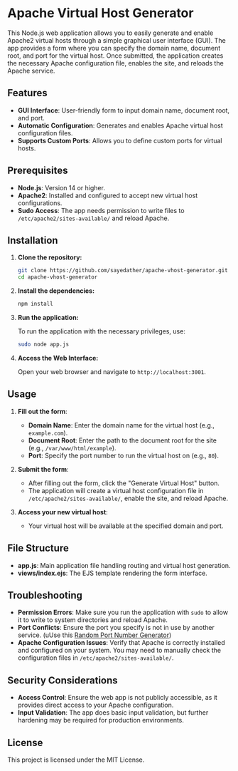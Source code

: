 
# Apache Virtual Host Generator

This Node.js web application allows you to easily generate and enable Apache2 virtual hosts through a simple graphical user interface (GUI). The app provides a form where you can specify the domain name, document root, and port for the virtual host. Once submitted, the application creates the necessary Apache configuration file, enables the site, and reloads the Apache service.

## Features

- **GUI Interface**: User-friendly form to input domain name, document root, and port.
- **Automatic Configuration**: Generates and enables Apache virtual host configuration files.
- **Supports Custom Ports**: Allows you to define custom ports for virtual hosts.

## Prerequisites

- **Node.js**: Version 14 or higher.
- **Apache2**: Installed and configured to accept new virtual host configurations.
- **Sudo Access**: The app needs permission to write files to `/etc/apache2/sites-available/` and reload Apache.

## Installation

1. **Clone the repository:**

   ```bash
   git clone https://github.com/sayedather/apache-vhost-generator.git
   cd apache-vhost-generator
   ```

2. **Install the dependencies:**

   ```bash
   npm install
   ```

3. **Run the application:**

   To run the application with the necessary privileges, use:

   ```bash
   sudo node app.js
   ```

4. **Access the Web Interface:**

   Open your web browser and navigate to `http://localhost:3001`.

## Usage

1. **Fill out the form**:
    - **Domain Name**: Enter the domain name for the virtual host (e.g., `example.com`).
    - **Document Root**: Enter the path to the document root for the site (e.g., `/var/www/html/example`).
    - **Port**: Specify the port number to run the virtual host on (e.g., `80`).

2. **Submit the form**:
    - After filling out the form, click the "Generate Virtual Host" button. 
    - The application will create a virtual host configuration file in `/etc/apache2/sites-available/`, enable the site, and reload Apache.

3. **Access your new virtual host**:
    - Your virtual host will be available at the specified domain and port.

## File Structure

- **app.js**: Main application file handling routing and virtual host generation.
- **views/index.ejs**: The EJS template rendering the form interface.

## Troubleshooting

- **Permission Errors**: Make sure you run the application with `sudo` to allow it to write to system directories and reload Apache.
- **Port Conflicts**: Ensure the port you specify is not in use by another service. (uUse this [Random Port Number Generator](https://it-tools.tech/random-port-generator))
- **Apache Configuration Issues**: Verify that Apache is correctly installed and configured on your system. You may need to manually check the configuration files in `/etc/apache2/sites-available/`.

## Security Considerations

- **Access Control**: Ensure the web app is not publicly accessible, as it provides direct access to your Apache configuration.
- **Input Validation**: The app does basic input validation, but further hardening may be required for production environments.

## License

This project is licensed under the MIT License.

